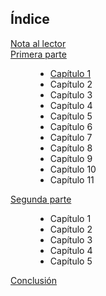 <head>
      <link rel="stylesheet" href="cap1.css"/>
      <title>Sab</title>
   </head>
   <body>
      
  <h2>Índice</h2>
    <dl>
  <dt><a href="contenido/nota.md">Nota al lector</a></dt>
  <dt><a href="contenido/primera_parte.md">Primera parte</a></dt>
      <dd>
            <ul>
                  <li><a href="https://gntobonb.github.io/Sab/contenido/primera_parte/cap1/cap1.md">Capítulo 1</a></li>
            <li>Capítulo 2</li>
            <li>Capítulo 3</li>
            <li>Capítulo 4</li>
            <li>Capítulo 5</li>
            <li>Capítulo 6</li>
            <li>Capítulo 7</li>
            <li>Capítulo 8</li>
            <li>Capítulo 9</li>
            <li>Capítulo 10</li>
            <li>Capítulo 11</li>
            </ul>
        </dd>
  <dt><a href="contenido/segunda_parte.md">Segunda parte</a></dt>
      <dd>
            <ul>
            <li>Capítulo 1</li>
            <li>Capítulo 2</li>
            <li>Capítulo 3</li>
            <li>Capítulo 4</li>
            <li>Capítulo 5</li>
            </ul>
        </dd>
  <dt><a href="contenido/conclusion.md">Conclusión</a></dt>
    </dl>
    
    
  
   </body>

